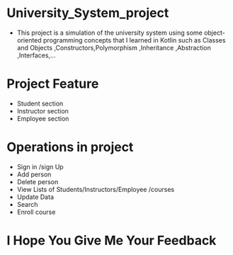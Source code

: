 # University_System_project
- This project is a simulation of the university system using some object-oriented programming concepts that I learned in Kotlin such as Classes and Objects ,Constructors,Polymorphism ,Inheritance ,Abstraction ,Interfaces,...
# Project Feature
- Student section
- Instructor section
- Employee section
# Operations in project  
- Sign in /sign Up
- Add person
- Delete person
- View Lists of Students/Instructors/Employee /courses
- Update Data
- Search
- Enroll course
# I Hope You Give Me Your Feedback 
